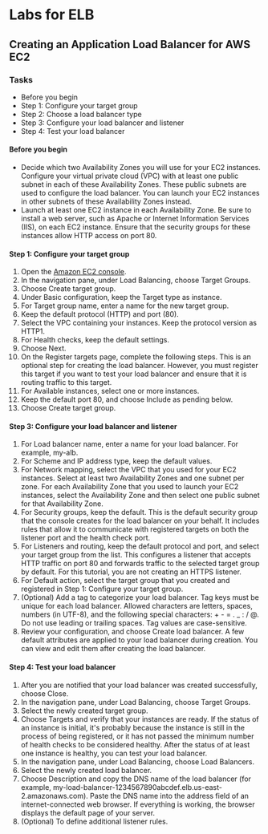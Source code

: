 # Labs for ELB

## Creating an Application Load Balancer for AWS EC2

### Tasks
* Before you begin
* Step 1: Configure your target group
* Step 2: Choose a load balancer type
* Step 3: Configure your load balancer and listener
* Step 4: Test your load balancer

#### Before you begin
* Decide which two Availability Zones you will use for your EC2 instances. Configure your virtual private cloud (VPC) with at least one public subnet in each of these Availability Zones. These public subnets are used to configure the load balancer. You can launch your EC2 instances in other subnets of these Availability Zones instead.
* Launch at least one EC2 instance in each Availability Zone. Be sure to install a web server, such as Apache or Internet Information Services (IIS), on each EC2 instance. Ensure that the security groups for these instances allow HTTP access on port 80.

#### Step 1: Configure your target group
1. Open the [Amazon EC2 console](https://console.aws.amazon.com/ec2/).
2. In the navigation pane, under Load Balancing, choose Target Groups.
3. Choose Create target group.
4. Under Basic configuration, keep the Target type as instance.
5. For Target group name, enter a name for the new target group.
6. Keep the default protocol (HTTP) and port (80).
7. Select the VPC containing your instances. Keep the protocol version as HTTP1.
8. For Health checks, keep the default settings.
9. Choose Next.
10. On the Register targets page, complete the following steps. This is an optional step for creating the load balancer. However, you must register this target if you want to test your load balancer and ensure that it is routing traffic to this target.
11. For Available instances, select one or more instances.
12. Keep the default port 80, and choose Include as pending below.
13. Choose Create target group.

#### Step 3: Configure your load balancer and listener
1. For Load balancer name, enter a name for your load balancer. For example, my-alb.
2. For Scheme and IP address type, keep the default values.
3. For Network mapping, select the VPC that you used for your EC2 instances. Select at least two Availability Zones and one subnet per zone. For each Availability Zone that you used to launch your EC2 instances, select the Availability Zone and then select one public subnet for that Availability Zone.
4. For Security groups, keep the default. This is the default security group that the console creates for the load balancer on your behalf. It includes rules that allow it to communicate with registered targets on both the listener port and the health check port.
5. For Listeners and routing, keep the default protocol and port, and select your target group from the list. This configures a listener that accepts HTTP traffic on port 80 and forwards traffic to the selected target group by default. For this tutorial, you are not creating an HTTPS listener.
6. For Default action, select the target group that you created and registered in Step 1: Configure your target group.
7. (Optional) Add a tag to categorize your load balancer. Tag keys must be unique for each load balancer. Allowed characters are letters, spaces, numbers (in UTF-8), and the following special characters: + - = . _ : / @. Do not use leading or trailing spaces. Tag values are case-sensitive.
8. Review your configuration, and choose Create load balancer. A few default attributes are applied to your load balancer during creation. You can view and edit them after creating the load balancer.

#### Step 4: Test your load balancer
1. After you are notified that your load balancer was created successfully, choose Close.
2. In the navigation pane, under Load Balancing, choose Target Groups.
3. Select the newly created target group.
4. Choose Targets and verify that your instances are ready. If the status of an instance is initial, it's probably because the instance is still in the process of being registered, or it has not passed the minimum number of health checks to be considered healthy. After the status of at least one instance is healthy, you can test your load balancer.
5. In the navigation pane, under Load Balancing, choose Load Balancers.
6. Select the newly created load balancer.
7. Choose Description and copy the DNS name of the load balancer (for example, my-load-balancer-1234567890abcdef.elb.us-east-2.amazonaws.com). Paste the DNS name into the address field of an internet-connected web browser. If everything is working, the browser displays the default page of your server.
8. (Optional) To define additional listener rules.